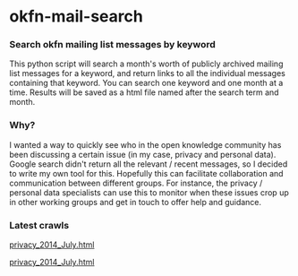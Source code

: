okfn-mail-search
================

### Search okfn mailing list messages by keyword

This python script will search a month's worth of publicly archived mailing list messages for a keyword, and return links to all the individual messages containing that keyword. You can search one keyword and one month at a time. Results will be saved as a html file named after the search term and month.

### Why?

I wanted a way to quickly see who in the open knowledge community has been discussing a certain issue (in my case, privacy and personal data). Google search didn't return all the relevant / recent messages, so I decided to write my own tool for this. Hopefully this can facilitate collaboration and communication between different groups. For instance, the privacy / personal data specialists can use this to monitor when these issues crop up in other working groups and get in touch to offer help and guidance.

### Latest crawls

[privacy_2014_July.html](http://rdbinns.github.io/okfn-mail-search/anonym_2014_July.html)

[privacy_2014_July.html](http://rdbinns.github.io/okfn-mail-search/privacy_2014_July.html)

